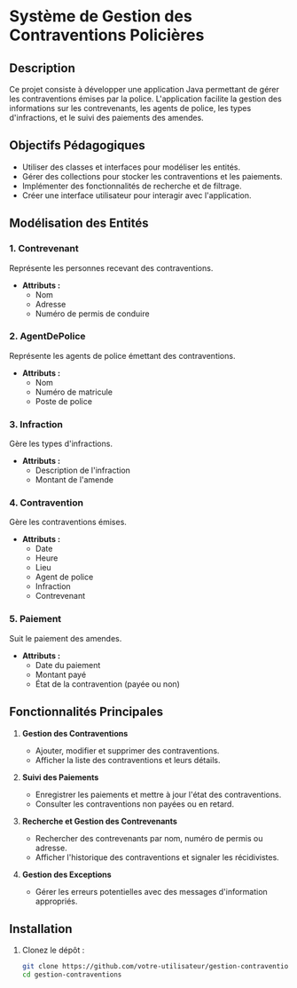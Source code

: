 # Système de Gestion des Contraventions Policières

## Description
Ce projet consiste à développer une application Java permettant de gérer les contraventions émises par la police. L'application facilite la gestion des informations sur les contrevenants, les agents de police, les types d'infractions, et le suivi des paiements des amendes.

## Objectifs Pédagogiques
- Utiliser des classes et interfaces pour modéliser les entités.
- Gérer des collections pour stocker les contraventions et les paiements.
- Implémenter des fonctionnalités de recherche et de filtrage.
- Créer une interface utilisateur pour interagir avec l'application.

## Modélisation des Entités
### 1. Contrevenant
Représente les personnes recevant des contraventions.
- **Attributs :**
  - Nom
  - Adresse
  - Numéro de permis de conduire

### 2. AgentDePolice
Représente les agents de police émettant des contraventions.
- **Attributs :**
  - Nom
  - Numéro de matricule
  - Poste de police

### 3. Infraction
Gère les types d'infractions.
- **Attributs :**
  - Description de l'infraction
  - Montant de l'amende

### 4. Contravention
Gère les contraventions émises.
- **Attributs :**
  - Date
  - Heure
  - Lieu
  - Agent de police
  - Infraction
  - Contrevenant

### 5. Paiement
Suit le paiement des amendes.
- **Attributs :**
  - Date du paiement
  - Montant payé
  - État de la contravention (payée ou non)

## Fonctionnalités Principales
1. **Gestion des Contraventions**
   - Ajouter, modifier et supprimer des contraventions.
   - Afficher la liste des contraventions et leurs détails.

2. **Suivi des Paiements**
   - Enregistrer les paiements et mettre à jour l'état des contraventions.
   - Consulter les contraventions non payées ou en retard.

3. **Recherche et Gestion des Contrevenants**
   - Rechercher des contrevenants par nom, numéro de permis ou adresse.
   - Afficher l'historique des contraventions et signaler les récidivistes.


4. **Gestion des Exceptions**
   - Gérer les erreurs potentielles avec des messages d'information appropriés.


## Installation
1. Clonez le dépôt :
   ```bash
   git clone https://github.com/votre-utilisateur/gestion-contraventions.git
   cd gestion-contraventions
